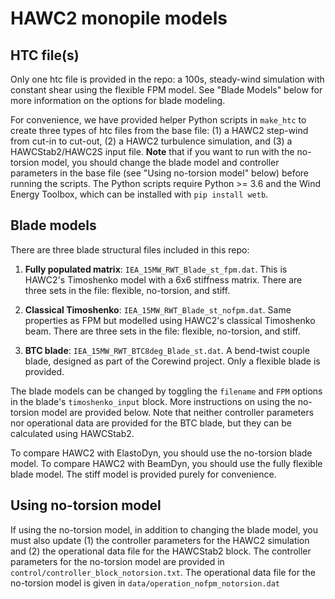 # HAWC2 monopile models

## HTC file(s)

Only one htc file is provided in the repo: a 100s, steady-wind
simulation with constant shear using the flexible FPM model.
See "Blade Models" below for more information on the options
for blade modeling.

For convenience, we have provided helper Python scripts in `make_htc`
to create three types of htc files from the base file: (1) a HAWC2 step-wind
from cut-in to cut-out, (2) a HAWC2 turbulence simulation, and (3) a 
HAWCStab2/HAWC2S input file. **Note** that if you want to run with the
no-torsion model, you should change the blade model and controller parameters
in the base file (see "Using no-torsion model" below) before running the
scripts. The Python scripts require Python >= 3.6 and the Wind Energy
Toolbox, which can be installed with `pip install wetb`.


## Blade models

There are three blade structural files included in this repo:  
 1. **Fully populated matrix**: `IEA_15MW_RWT_Blade_st_fpm.dat`.
    This is HAWC2's Timoshenko model with a 6x6 stiffness matrix. 
    There are three sets in the file: flexible, no-torsion, and stiff.

 2. **Classical Timoshenko**: `IEA_15MW_RWT_Blade_st_nofpm.dat`.
    Same properties as FPM but modelled using HAWC2's classical Timoshenko beam.
    There are three sets in the file: flexible, no-torsion, and stiff.

 3. **BTC blade**: `IEA_15MW_RWT_BTC8deg_Blade_st.dat`.
    A bend-twist couple blade, designed as part of the Corewind project.
    Only a flexible blade is provided.


The blade models can be changed by toggling the `filename` and `FPM`
options in the blade's `timoshenko_input` block. More instructions
on using the no-torsion model are provided below. Note that neither
controller parameters nor operational data are provided for the BTC
blade, but they can be calculated using HAWCStab2.

To compare HAWC2 with ElastoDyn, you should use the no-torsion
blade model. To compare HAWC2 with BeamDyn, you should use the fully
flexible blade model. The stiff model is provided purely for convenience.

## Using no-torsion model

If using the no-torsion model, in addition to changing the blade
model, you must also update (1) the controller parameters for the HAWC2
simulation and (2) the operational data file for the HAWCStab2 block.
The controller parameters for the no-torsion model are provided in
`control/controller_block_notorsion.txt`. The operational data file
for the no-torsion model is given in `data/operation_nofpm_notorsion.dat`

